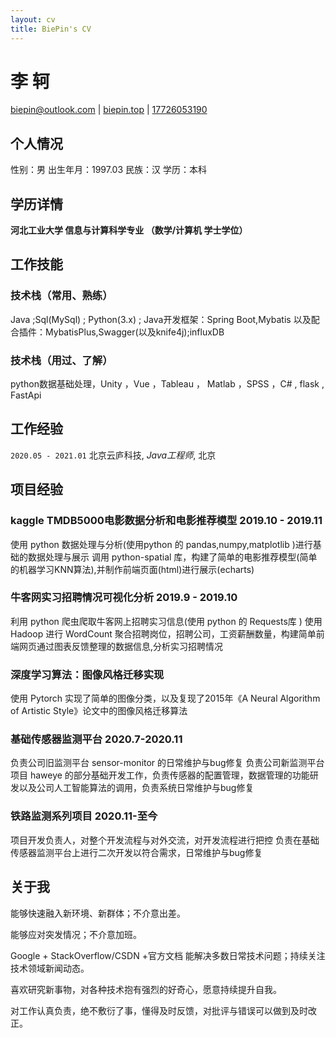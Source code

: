 ```yaml
---
layout: cv
title: BiePin's CV
---
```

# 李 轲

<div id="webaddress">
<a href="biepin@outlook.com">biepin@outlook.com</a>
| <a href="http://biepin.top">biepin.top</a>
| <a href="17726053190">17726053190</a>
</div>

## 个人情况
性别：男
出生年月：1997.03
民族：汉
学历：本科

## 学历详情

__河北工业大学 信息与计算科学专业 （数学/计算机 学士学位）__

## 工作技能

### 技术栈（常用、熟练）
 Java ;Sql(MySql) ; Python(3.x) ; Java开发框架：Spring Boot,Mybatis 以及配合插件：MybatisPlus,Swagger(以及knife4j);influxDB


### 技术栈（用过、了解）
python数据基础处理，Unity ，Vue ，Tableau ， Matlab ，SPSS ，C# , flask , FastApi 


## 工作经验

`2020.05 - 2021.01`
北京云庐科技, *Java工程师*, 北京

## 项目经验


### kaggle TMDB5000电影数据分析和电影推荐模型 2019.10 - 2019.11

 使用 python 数据处理与分析(使用python 的 pandas,numpy,matplotlib )进行基础的数据处理与展示
 调用 python-spatial 库，构建了简单的电影推荐模型(简单的机器学习KNN算法),并制作前端页面(html)进行展示(echarts)
 
### 牛客网实习招聘情况可视化分析 2019.9 - 2019.10

 利用 python 爬虫爬取牛客网上招聘实习信息(使用 python 的 Requests库 )
 使用 Hadoop 进行 WordCount 聚合招聘岗位，招聘公司，工资薪酬数量，构建简单前端网页通过图表反馈整理的数据信息,分析实习招聘情况
 
 
### 深度学习算法：图像风格迁移实现

  使用 Pytorch 实现了简单的图像分类，以及复现了2015年《A Neural Algorithm of Artistic Style》论文中的图像风格迁移算法


### 基础传感器监测平台 2020.7-2020.11

 负责公司旧监测平台 sensor-monitor 的日常维护与bug修复
 负责公司新监测平台项目 haweye 的部分基础开发工作，负责传感器的配置管理，数据管理的功能研发以及公司人工智能算法的调用，负责系统日常维护与bug修复
 
### 铁路监测系列项目 2020.11-至今

 项目开发负责人，对整个开发流程与对外交流，对开发流程进行把控
 负责在基础传感器监测平台上进行二次开发以符合需求，日常维护与bug修复


## 关于我
 能够快速融入新环境、新群体；不介意出差。
 
 能够应对突发情况；不介意加班。
 
 Google + StackOverflow/CSDN +官方文档 能解决多数日常技术问题；持续关注技术领域新闻动态。
 
 喜欢研究新事物，对各种技术抱有强烈的好奇心，愿意持续提升自我。
 
 对工作认真负责，绝不敷衍了事，懂得及时反馈，对批评与错误可以做到及时改正。


<!-- ### Footer

Last updated: 12 2020 -->


